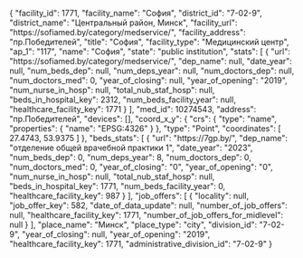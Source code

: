 {
    "facility_id": 1771,
    "facility_name": "София",
    "district_id": "7-02-9",
    "district_name": "Центральный район, Минск",
    "facility_url": "https:\/\/sofiamed.by\/category\/medservice\/",
    "facility_address": "пр.Победителей",
    "title": "София",
    "facility_type": "Медицинский центр",
    "ap_1": "117",
    "name": "София",
    "state": "public institution",
    "stats": [
        {
            "url": "https:\/\/sofiamed.by\/category\/medservice\/",
            "dep_name": null,
            "date_year": null,
            "num_beds_dep": null,
            "num_deps_year": null,
            "num_doctors_dep": null,
            "num_doctors_med": 0,
            "year_of_closing": null,
            "year_of_opening": "2019",
            "num_nurse_in_hosp": null,
            "total_nub_staf_hosp": null,
            "beds_in_hospital_key": 2312,
            "num_beds_facility_year": null,
            "healthcare_facility_key": 1771
        }
    ],
    "med_id": 10274543,
    "address": "пр.Победителей",
    "devices": [],
    "coord_x_y": {
        "crs": {
            "type": "name",
            "properties": {
                "name": "EPSG:4326"
            }
        },
        "type": "Point",
        "coordinates": [
            27.4743,
            53.9375
        ]
    },
    "beds_stats": [
        {
            "url": "https:\/\/7gp.by\/",
            "dep_name": "отделение общей врачебной практики 1",
            "date_year": "2023",
            "num_beds_dep": 0,
            "num_deps_year": 8,
            "num_doctors_dep": 0,
            "num_doctors_med": 0,
            "year_of_closing": "0",
            "year_of_opening": "0",
            "num_nurse_in_hosp": null,
            "total_nub_staf_hosp": null,
            "beds_in_hospital_key": 1771,
            "num_beds_facility_year": 0,
            "healthcare_facility_key": 987
        }
    ],
    "job_offers": [
        {
            "locality": null,
            "job_offer_key": 582,
            "date_of_data_update": null,
            "number_of_job_offers": null,
            "healthcare_facility_key": 1771,
            "number_of_job_offers_for_midlevel": null
        }
    ],
    "place_name": "Минск",
    "place_type": "city",
    "division_id": "7-02-9",
    "year_of_closing": null,
    "year_of_opening": "2019",
    "healthcare_facility_key": 1771,
    "administrative_division_id": "7-02-9"
}